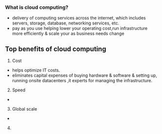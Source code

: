 ### What is cloud computing?
- delivery of computing services across the internet, which includes servers, storage, database, networking services, etc.
- pay as you use helping lower your operating cost,run infrastructure more efficiently & scale your as business needs change

## Top benefits of cloud computing
1. Cost
- helps optimize IT costs.
- eliminates capital expenses of buying hardware & software & setting up, running onsite datacenters ,it experts for managing the infrastructure. 
2. Speed
- 
3. Global scale
-
4. 
